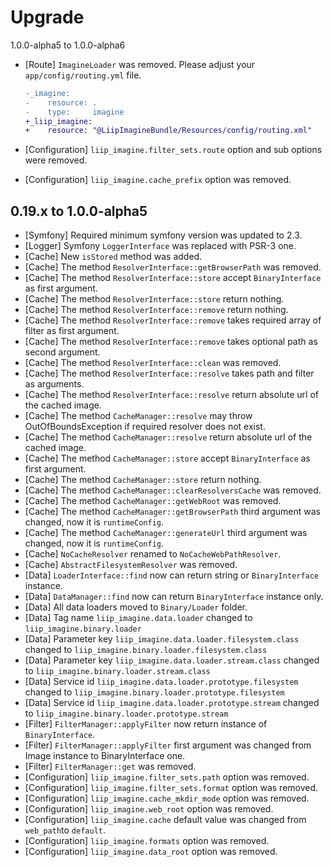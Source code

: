 Upgrade
=======

1.0.0-alpha5 to 1.0.0-alpha6

 * [Route] `ImagineLoader` was removed. Please adjust your `app/config/routing.yml` file.

    ```diff
    -_imagine:
    -    resource: .
    -    type:     imagine
    +_liip_imagine:
    +    resource: "@LiipImagineBundle/Resources/config/routing.xml"
    ```

 * [Configuration] `liip_imagine.filter_sets.route` option and sub options were removed.
 * [Configuration] `liip_imagine.cache_prefix` option was removed.

0.19.x to 1.0.0-alpha5
---------------

* [Symfony] Required minimum symfony version was updated to 2.3.
* [Logger] Symfony `LoggerInterface` was replaced with PSR-3 one.
* [Cache] New `isStored` method was added.
* [Cache] The method `ResolverInterface::getBrowserPath` was removed.
* [Cache] The method `ResolverInterface::store` accept `BinaryInterface` as first argument.
* [Cache] The method `ResolverInterface::store` return nothing.
* [Cache] The method `ResolverInterface::remove` return nothing.
* [Cache] The method `ResolverInterface::remove` takes required array of filter as first argument.
* [Cache] The method `ResolverInterface::remove` takes optional path as second argument.
* [Cache] The method `ResolverInterface::clean` was removed.
* [Cache] The method `ResolverInterface::resolve` takes path and filter as arguments.
* [Cache] The method `ResolverInterface::resolve` return absolute url of the cached image.
* [Cache] The method `CacheManager::resolve` may throw OutOfBoundsException if required resolver does not exist.
* [Cache] The method `CacheManager::resolve` return absolute url of the cached image.
* [Cache] The method `CacheManager::store` accept `BinaryInterface` as first argument.
* [Cache] The method `CacheManager::store` return nothing.
* [Cache] The method `CacheManager::clearResolversCache` was removed.
* [Cache] The method `CacheManager::getWebRoot` was removed.
* [Cache] The method `CacheManager::getBrowserPath` third argument was changed, now it is `runtimeConfig`.
* [Cache] The method `CacheManager::generateUrl` third argument was changed, now it is `runtimeConfig`.
* [Cache] `NoCacheResolver` renamed to `NoCacheWebPathResolver`.
* [Cache] `AbstractFilesystemResolver` was removed.
* [Data] `LoaderInterface::find` now can return string or `BinaryInterface` instance.
* [Data] `DataManager::find` now can return `BinaryInterface` instance only.
* [Data] All data loaders moved to `Binary/Loader` folder.
* [Data] Tag name `liip_imagine.data.loader` changed to `liip_imagine.binary.loader`
* [Data] Parameter key `liip_imagine.data.loader.filesystem.class` changed to `liip_imagine.binary.loader.filesystem.class`
* [Data] Parameter key `liip_imagine.data.loader.stream.class` changed to `liip_imagine.binary.loader.stream.class`
* [Data] Service id `liip_imagine.data.loader.prototype.filesystem` changed to `liip_imagine.binary.loader.prototype.filesystem`
* [Data] Service id `liip_imagine.data.loader.prototype.stream` changed to `liip_imagine.binary.loader.prototype.stream`
* [Filter] `FilterManager::applyFilter` now return instance of `BinaryInterface`.
* [Filter] `FilterManager::applyFilter` first argument was changed from Image instance to BinaryInterface one.
* [Filter] `FilterManager::get` was removed.
* [Configuration] `liip_imagine.filter_sets.path` option was removed.
* [Configuration] `liip_imagine.filter_sets.format` option was removed.
* [Configuration] `liip_imagine.cache_mkdir_mode` option was removed.
* [Configuration] `liip_imagine.web_root` option was removed.
* [Configuration] `liip_imagine.cache` default value was changed from `web_path`to `default`.
* [Configuration] `liip_imagine.formats` option was removed.
* [Configuration] `liip_imagine.data_root` option was removed.